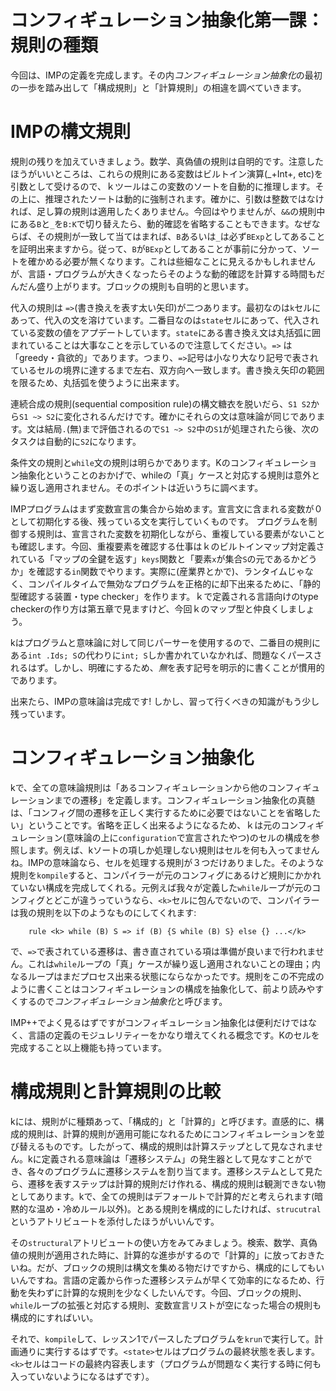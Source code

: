 # コンフィギュレーション抽象化第一課：規則の種類

今回は、IMPの定義を完成します。その内*コンフィギュレーション抽象化*の最初の一歩を踏み出して「構成規則」と「計算規則」の相違を調べていきます。

# IMPの構文規則

規則の残りを加えていきましょう。数学、真偽値の規則は自明的です。注意したほうがいいところは、これらの規則にある変数はビルトイン演算(_+Int+, etc)を引数として受けるので、ｋツールはこの変数のソートを自動的に推理します。その上に、推理されたソートは動的に強制されます。確かに、引数は整数ではなければ、足し算の規則は適用したくありません。今回はやりませんが、`&&`の規則中にある`B`と`_`を`B:K`で切り替えたら、動的確認を省略することもできます。なぜならば、その規則が一致して当てはまれば、`B`あるいは`_`は必ず`BExp`としてあることを証明出来ますから。従って、`B`が`BExp`としてあることが事前に分かって、ソートを確かめる必要が無くなります。これは些細なことに見えるかもしれませんが、言語・プログラムが大きくなったらそのような動的確認を計算する時間もだんだん盛り上がります。ブロックの規則も自明的と思います。

代入の規則は `=>`(書き換えを表す太い矢印)が二つあります。最初なのは`k`セルにあって、代入の文を溶けています。二番目なのは`state`セルにあって、代入されている変数の値をアプデートしています。`state`にある書き換え文は丸括弧に囲まれていることは大事なことを示しているので注意してください。`=>` は「greedy・貪欲的」であります。つまり、`=>`記号は小なり大なり記号で表されているセルの境界に達するまで左右、双方向へ一致します。書き換え矢印の範囲を限るため、丸括弧を使うように出来ます。

連続合成の規則(sequential composition rule)の構文糖衣を脱いだら、`S1 S2`から`S1 ~> S2`に変化されるんだけです。確かにそれらの文は意味論が同じであります。文は結局`.`(無)まで評価されるので`S1 ~> S2`中の`S1`が処理されたら後、次のタスクは自動的に`S2`になります。

条件文の規則と`while`文の規則は明らかであります。Kのコンフィギュレーション抽象化ということのおかげで、whileの「真」ケースと対応する規則は意外と繰り返し適用されません。そのポイントは近いうちに調べます。

IMPプログラムはまず変数宣言の集合から始めます。宣言文に含まれる変数が０として初期化する後、残っている文を実行していくものです。
プログラムを制御する規則は、宣言された変数を初期化しながら、重複している要素がないことも確認します。今回、重複要素を確認する仕事はｋのビルトインマップ対定義されている「マップの全鍵を返す」`keys`関数と「要素`x`が集合`S`の元であるかどうか」を確認する`in`関数でやります。実際に(産業界とかで)、ランタイムじゃなく、コンパイルタイムで無効なプログラムを正格的に却下出来るために、「静的型確認する装置・type checker」を作ります。ｋで定義される言語向けのtype checkerの作り方は第五章で見ますけど、今回ｋのマップ型と仲良くしましょう。

kはプログラムと意味論に対して同じパーサーを使用するので、二番目の規則にある`int .Ids; S`の代わりに`int; S`しか書かれていなかれば、問題なくパースされるはず。しかし、明確にするため、*無*を表す記号を明示的に書くことが慣用的であります。

出来たら、IMPの意味論は完成です! しかし、習って行くべきの知識がもう少し残っています。

# コンフィギュレーション抽象化

kで、全ての意味論規則は「あるコンフィギュレーションから他のコンフィギュレーションまでの遷移」を定義します。コンフィギュレーション抽象化の真髄は、「コンフィグ間の遷移を正しく実行するために必要ではないことを省略したい」ということです。省略を正しく出来るようになるため、ｋは元のコンフィギュレーション(意味論の上に`configuration`で宣言されたやつ)のセルの構成を参照します。例えば、kソートの項しか処理しない規則はセルを何も入ってませんね。IMPの意味論なら、セルを処理する規則が３つだけありました。そのような規則を`kompile`すると、コンパイラーが元のコンフィグにあるけど規則にかかれていない構成を完成してくれる。元例えば我々が定義した`while`ループが元のコンフィグとどこが違うっていうなら、`<k>`セルに包んでないので、コンパイラーは我の規則を以下のようなものにしてくれます:

```
    rule <k> while (B) S => if (B) {S while (B) S} else {} ...</k>
```

で、`=>`で表されている遷移は、書き直されている項は準備が良いまで行われません。これは`while`ループの「真」ケースが繰り返し適用されないことの理由；内なるループはまだプロセス出来る状態にならなかったです。規則をこの不完成のように書くことはコンフィギュレーションの構成を抽象化して、前より読みやすくするので*コンフィギュレーション抽象化*と呼びます。

IMP++でよく見るはずですがコンフィギュレーション抽象化は便利だけではなく、言語の定義のモジュレリティーをかなり増えてくれる概念です。Kのセルを完成すること以上機能も持っています。

# 構成規則と計算規則の比較

kには、規則がに種類あって、「構成的」と「計算的」と呼びます。直感的に、構成的規則は、計算的規則が適用可能になれるためにコンフィギュレーションを並び替えるものです。したがって、構成的規則は計算ステップとして見なされません。kに定義される意味論は「遷移システム」の発生器として見なすことができ、各々のプログラムに遷移システムを割り当てます。遷移システムとして見たら、遷移を表すステップは計算的規則だけ作れる、構成的規則は観測できない物としてあります。kで、全ての規則はデフォールトで計算的だと考えられます(暗黙的な温め・冷めルール以外)。とある規則を構成的にしたければ、`strucutral`というアトリビュートを添付したほうがいいんです。

その`structural`アトリビュートの使い方をみてみましょう。検索、数学、真偽値の規則が適用された時に、計算的な進歩がするので「計算的」に放っておきたいね。だが、ブロックの規則は構文を集める物だけですから、構成的にしてもいいんですね。言語の定義から作った遷移システムが早くて効率的になるため、行動を失わずに計算的な規則を少なくしたいんです。今回、ブロックの規則、`while`ループの拡張と対応する規則、変数宣言リストが空になった場合の規則も構成的にすればいい。

それで、`kompile`して、レッスン1でパースしたプログラムを`krun`で実行して。計画通りに実行するはずです。`<state>`セルはプログラムの最終状態を表します。`<k>`セルはコードの最終内容表します（プログラムが問題なく実行する時に何も入っていないようになるはずです）。